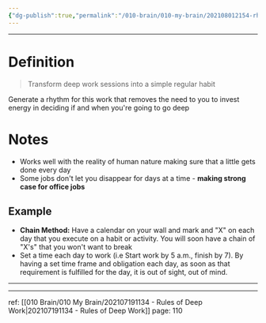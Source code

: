 ```yaml
---
{"dg-publish":true,"permalink":"/010-brain/010-my-brain/202108012154-rhythmic-philosophy-of-deep-work/","created":"2021-08-01T21:54:51.000-04:00","updated":"2025-03-20T01:11:06.000-04:00"}
---
```


---

# Definition
> Transform deep work sessions into a simple regular habit

Generate a rhythm for this work that removes the need to you to invest energy in deciding if and when you're going to go deep

# Notes

-   Works well with the reality of human nature making sure that a little gets done every day
-   Some jobs don't let you disappear for days at a time - **making strong case for office jobs**

## Example

-   **Chain Method:** Have a calendar on your wall and mark and "X" on each day that you execute on a habit or activity. You will soon have a chain of "X's" that you won't want to break
-   Set a time each day to work (i.e Start work by 5 a.m., finish by 7). By having a set time frame and obligation each day, as soon as that requirement is fulfilled for the day, it is out of sight, out of mind.



---

---

ref: [[010 Brain/010 My Brain/202107191134 - Rules of Deep Work\|202107191134 - Rules of Deep Work]]
page: 110